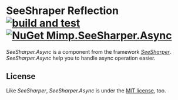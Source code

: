 # SeeShraper Reflection [![build and test](https://img.shields.io/github/workflow/status/DavenaHack/SeeSharper.Async/build%20and%20test?label=build%20and%20test&logo=github)](https://github.com/DavenaHack/SeeSharper.Async/actions/workflows/BuildAndTest.yml) [![NuGet Mimp.SeeSharper.Async](https://img.shields.io/nuget/v/Mimp.SeeSharper.Async?label=Mimp.SeeSharper.Async&logo=nuget)](https://www.nuget.org/packages/Mimp.SeeSharper.Async/)

*SeeSharper.Async* is a component from the framework *[SeeSharper](https://github.com/DavenaHack/SeeSharper)*. *SeeSharper.Async* help you to handle async operation easier.


## License
Like *SeeSharper*, *SeeSharper.Async* is under the [MIT license](https://github.com/DavenaHack/SeeSharper.Async/blob/master/LICENSE), too.
